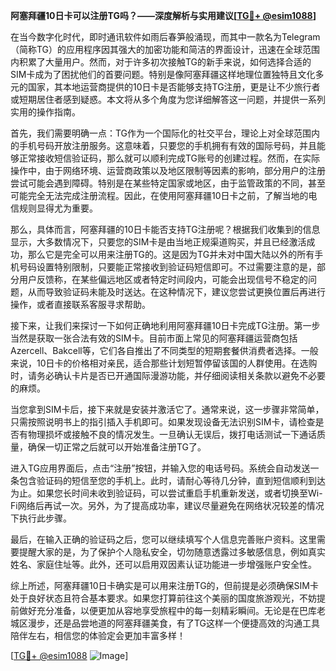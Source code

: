**阿塞拜疆10日卡可以注册TG吗？——深度解析与实用建议[[TG💪+ @esim1088](https://t.me/s/esim1088)]**

在当今数字化时代，即时通讯软件如雨后春笋般涌现，而其中一款名为Telegram（简称TG）的应用程序因其强大的加密功能和简洁的界面设计，迅速在全球范围内积累了大量用户。然而，对于许多初次接触TG的新手来说，如何选择合适的SIM卡成为了困扰他们的首要问题。特别是像阿塞拜疆这样地理位置独特且文化多元的国家，其本地运营商提供的10日卡是否能够支持TG注册，更是让不少旅行者或短期居住者感到疑惑。本文将从多个角度为您详细解答这一问题，并提供一系列实用的操作指南。

首先，我们需要明确一点：TG作为一个国际化的社交平台，理论上对全球范围内的手机号码开放注册服务。这意味着，只要您的手机拥有有效的国际号码，并且能够正常接收短信验证码，那么就可以顺利完成TG账号的创建过程。然而，在实际操作中，由于网络环境、运营商政策以及地区限制等因素的影响，部分用户的注册尝试可能会遇到障碍。特别是在某些特定国家或地区，由于监管政策的不同，甚至可能完全无法完成注册流程。因此，在使用阿塞拜疆10日卡之前，了解当地的电信规则显得尤为重要。

那么，具体而言，阿塞拜疆的10日卡能否支持TG注册呢？根据我们收集到的信息显示，大多数情况下，只要您的SIM卡是由当地正规渠道购买，并且已经激活成功，那么它是完全可以用来注册TG的。这是因为TG并未对中国大陆以外的所有手机号码设置特别限制，只要能正常接收到验证码短信即可。不过需要注意的是，部分用户反馈称，在某些偏远地区或者特定时间段内，可能会出现信号不稳定的问题，从而导致验证码未能及时送达。在这种情况下，建议您尝试更换位置后再进行操作，或者直接联系客服寻求帮助。

接下来，让我们来探讨一下如何正确地利用阿塞拜疆10日卡完成TG注册。第一步当然是获取一张合法有效的SIM卡。目前市面上常见的阿塞拜疆运营商包括Azercell、Bakcell等，它们各自推出了不同类型的短期套餐供消费者选择。一般来说，10日卡的价格相对亲民，适合那些计划短暂停留该国的人群使用。在选购时，请务必确认卡片是否已开通国际漫游功能，并仔细阅读相关条款以避免不必要的麻烦。

当您拿到SIM卡后，接下来就是安装并激活它了。通常来说，这一步骤非常简单，只需按照说明书上的指引插入手机即可。如果发现设备无法识别SIM卡，请检查是否有物理损坏或接触不良的情况发生。一旦确认无误后，拨打电话测试一下通话质量，确保一切正常之后就可以开始准备注册TG了。

进入TG应用界面后，点击“注册”按钮，并输入您的电话号码。系统会自动发送一条包含验证码的短信至您的手机上。此时，请耐心等待几分钟，直到短信顺利到达为止。如果您长时间未收到验证码，可以尝试重启手机重新发送，或者切换至Wi-Fi网络后再试一次。另外，为了提高成功率，建议尽量避免在网络状况较差的情况下执行此步骤。

最后，在输入正确的验证码之后，您可以继续填写个人信息完善账户资料。这里需要提醒大家的是，为了保护个人隐私安全，切勿随意透露过多敏感信息，例如真实姓名、家庭住址等。此外，还可以启用双因素认证功能进一步增强账户安全性。

综上所述，阿塞拜疆10日卡确实是可以用来注册TG的，但前提是必须确保SIM卡处于良好状态且符合基本要求。如果您打算前往这个美丽的国度旅游观光，不妨提前做好充分准备，以便更加从容地享受旅程中的每一刻精彩瞬间。无论是在巴库老城区漫步，还是品尝地道的阿塞拜疆美食，有了TG这样一个便捷高效的沟通工具陪伴左右，相信您的体验定会更加丰富多样！

[[TG💪+ @esim1088](https://t.me/s/esim1088) ![Image](https://i.postimg.cc/4NQfJmqS/Snipaste-2025-05-13-00-14-12.png)]